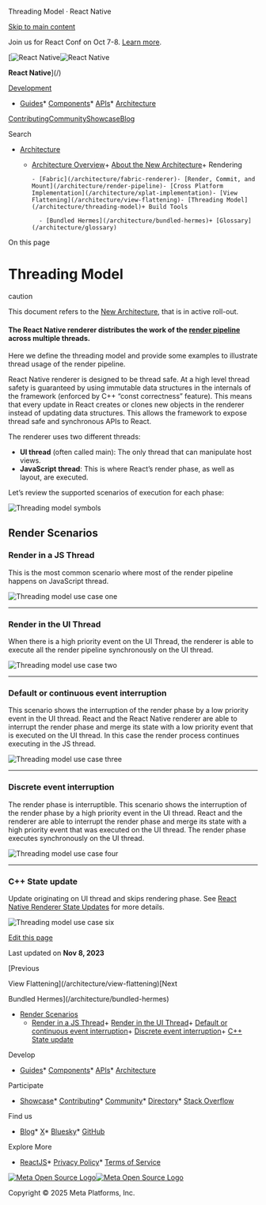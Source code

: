 Threading Model · React Native

[Skip to main content](#__docusaurus_skipToContent_fallback)

Join us for React Conf on Oct 7-8. [Learn more](https://conf.react.dev).

[![React Native](/img/header_logo.svg)![React Native](/img/header_logo.svg)

**React Native**](/)

[Development](#)

* [Guides](/docs/getting-started)* [Components](/docs/components-and-apis)* [APIs](/docs/accessibilityinfo)* [Architecture](/architecture/overview)

[Contributing](/contributing/overview)[Community](/community/overview)[Showcase](/showcase)[Blog](/blog)

Search

* [Architecture](/architecture/overview)

  + [Architecture Overview](/architecture/overview)+ [About the New Architecture](/architecture/landing-page)+ Rendering

        - [Fabric](/architecture/fabric-renderer)- [Render, Commit, and Mount](/architecture/render-pipeline)- [Cross Platform Implementation](/architecture/xplat-implementation)- [View Flattening](/architecture/view-flattening)- [Threading Model](/architecture/threading-model)+ Build Tools

          - [Bundled Hermes](/architecture/bundled-hermes)+ [Glossary](/architecture/glossary)

On this page

Threading Model
===============

caution

This document refers to the [New Architecture](/architecture/fabric-renderer), that is in active roll-out.

#### The React Native renderer distributes the work of the [render pipeline](/architecture/render-pipeline) across multiple threads.[​](#the-react-native-renderer-distributes-the-work-of-the-render-pipeline-across-multiple-threads "Direct link to the-react-native-renderer-distributes-the-work-of-the-render-pipeline-across-multiple-threads")

Here we define the threading model and provide some examples to illustrate thread usage of the render pipeline.

React Native renderer is designed to be thread safe. At a high level thread safety is guaranteed by using immutable data structures in the internals of the framework (enforced by C++ “const correctness” feature). This means that every update in React creates or clones new objects in the renderer instead of updating data structures. This allows the framework to expose thread safe and synchronous APIs to React.

The renderer uses two different threads:

* **UI thread** (often called main): The only thread that can manipulate host views.
* **JavaScript thread**: This is where React’s render phase, as well as layout, are executed.

Let’s review the supported scenarios of execution for each phase:

![Threading model symbols](/docs/assets/Architecture/threading-model/symbols.png)

Render Scenarios[​](#render-scenarios "Direct link to Render Scenarios")
------------------------------------------------------------------------

### Render in a JS Thread[​](#render-in-a-js-thread "Direct link to Render in a JS Thread")

This is the most common scenario where most of the render pipeline happens on JavaScript thread.

![Threading model use case one](/docs/assets/Architecture/threading-model/case-1.jpg)


---

### Render in the UI Thread[​](#render-in-the-ui-thread "Direct link to Render in the UI Thread")

When there is a high priority event on the UI Thread, the renderer is able to execute all the render pipeline synchronously on the UI thread.

![Threading model use case two](/docs/assets/Architecture/threading-model/case-2.jpg)


---

### Default or continuous event interruption[​](#default-or-continuous-event-interruption "Direct link to Default or continuous event interruption")

This scenario shows the interruption of the render phase by a low priority event in the UI thread. React and the React Native renderer are able to interrupt the render phase and merge its state with a low priority event that is executed on the UI thread. In this case the render process continues executing in the JS thread.

![Threading model use case three](/docs/assets/Architecture/threading-model/case-3.jpg)


---

### Discrete event interruption[​](#discrete-event-interruption "Direct link to Discrete event interruption")

The render phase is interruptible. This scenario shows the interruption of the render phase by a high priority event in the UI thread. React and the renderer are able to interrupt the render phase and merge its state with a high priority event that was executed on the UI thread. The render phase executes synchronously on the UI thread.

![Threading model use case four](/docs/assets/Architecture/threading-model/case-4.jpg)


---

### C++ State update[​](#c-state-update "Direct link to C++ State update")

Update originating on UI thread and skips rendering phase. See [React Native Renderer State Updates](/architecture/render-pipeline#react-native-renderer-state-updates) for more details.

![Threading model use case six](/docs/assets/Architecture/threading-model/case-6.jpg)

[Edit this page](https://github.com/facebook/react-native-website/edit/main/docs/threading-model.md)

Last updated on **Nov 8, 2023**

[Previous

View Flattening](/architecture/view-flattening)[Next

Bundled Hermes](/architecture/bundled-hermes)

* [Render Scenarios](#render-scenarios)
  + [Render in a JS Thread](#render-in-a-js-thread)+ [Render in the UI Thread](#render-in-the-ui-thread)+ [Default or continuous event interruption](#default-or-continuous-event-interruption)+ [Discrete event interruption](#discrete-event-interruption)+ [C++ State update](#c-state-update)

Develop

* [Guides](/docs/getting-started)* [Components](/docs/components-and-apis)* [APIs](/docs/accessibilityinfo)* [Architecture](/architecture/overview)

Participate

* [Showcase](/showcase)* [Contributing](/contributing/overview)* [Community](/community/overview)* [Directory](https://reactnative.directory/)* [Stack Overflow](https://stackoverflow.com/questions/tagged/react-native)

Find us

* [Blog](/blog)* [X](https://x.com/reactnative)* [Bluesky](https://bsky.app/profile/reactnative.dev)* [GitHub](https://github.com/facebook/react-native)

Explore More

* [ReactJS](https://react.dev/)* [Privacy Policy](https://opensource.fb.com/legal/privacy/)* [Terms of Service](https://opensource.fb.com/legal/terms/)

[![Meta Open Source Logo](/img/oss_logo.svg)![Meta Open Source Logo](/img/oss_logo.svg)](https://opensource.fb.com/)

Copyright © 2025 Meta Platforms, Inc.